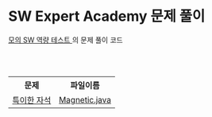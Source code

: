# SW Expert Academy 문제 풀이

<a href="https://www.swexpertacademy.com/main/userpage/code/userProblemBoxDetail.do?probBoxId=AV5Po0AqAPwDFAUq&leftPage=1&curPage=userpage&userId=SWEAC">
모의 SW 역량 테스트
</a>의 문제 풀이 코드

<br><br>

<table style="width:100%" align="center">
  <tr>
    <th>문제</th>
    <th>파일이름</th> 
  </tr>
  <tr>
    <td>
      <a href="https://www.swexpertacademy.com/main/code/problem/problemDetail.do?contestProbId=AWIeV9sKkcoDFAVH&">
        특이한 자석
      </a>
    </td>
    <td>
      <a href="https://github.com/jinnyy/Algorithm/blob/master/samsung/Magnetic.java">
        Magnetic.java
      </a>
    </td> 
  </tr>
</table>
